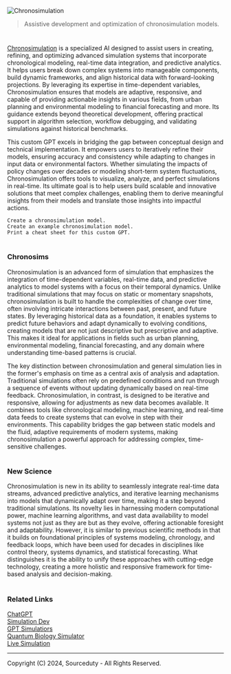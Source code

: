 ![Chronosimulation](https://github.com/user-attachments/assets/827aae06-8a4c-4dd1-a669-b8e748c1505c)

> Assistive development and optimization of chronosimulation models.
#

[Chronosimulation](https://chatgpt.com/g/g-674bac1493c88191bb208ee7463afac4-chronosimulation) is a specialized AI designed to assist users in creating, refining, and optimizing advanced simulation systems that incorporate chronological modeling, real-time data integration, and predictive analytics. It helps users break down complex systems into manageable components, build dynamic frameworks, and align historical data with forward-looking projections. By leveraging its expertise in time-dependent variables, Chronosimulation ensures that models are adaptive, responsive, and capable of providing actionable insights in various fields, from urban planning and environmental modeling to financial forecasting and more. Its guidance extends beyond theoretical development, offering practical support in algorithm selection, workflow debugging, and validating simulations against historical benchmarks.

This custom GPT excels in bridging the gap between conceptual design and technical implementation. It empowers users to iteratively refine their models, ensuring accuracy and consistency while adapting to changes in input data or environmental factors. Whether simulating the impacts of policy changes over decades or modeling short-term system fluctuations, Chronosimulation offers tools to visualize, analyze, and perfect simulations in real-time. Its ultimate goal is to help users build scalable and innovative solutions that meet complex challenges, enabling them to derive meaningful insights from their models and translate those insights into impactful actions.

```
Create a chronosimulation model.
Create an example chronosimulation model.
Print a cheat sheet for this custom GPT.
```

#
### Chronosims

Chronosimulation is an advanced form of simulation that emphasizes the integration of time-dependent variables, real-time data, and predictive analytics to model systems with a focus on their temporal dynamics. Unlike traditional simulations that may focus on static or momentary snapshots, chronosimulation is built to handle the complexities of change over time, often involving intricate interactions between past, present, and future states. By leveraging historical data as a foundation, it enables systems to predict future behaviors and adapt dynamically to evolving conditions, creating models that are not just descriptive but prescriptive and adaptive. This makes it ideal for applications in fields such as urban planning, environmental modeling, financial forecasting, and any domain where understanding time-based patterns is crucial.

The key distinction between chronosimulation and general simulation lies in the former's emphasis on time as a central axis of analysis and adaptation. Traditional simulations often rely on predefined conditions and run through a sequence of events without updating dynamically based on real-time feedback. Chronosimulation, in contrast, is designed to be iterative and responsive, allowing for adjustments as new data becomes available. It combines tools like chronological modeling, machine learning, and real-time data feeds to create systems that can evolve in step with their environments. This capability bridges the gap between static models and the fluid, adaptive requirements of modern systems, making chronosimulation a powerful approach for addressing complex, time-sensitive challenges.

#
### New Science

Chronosimulation is new in its ability to seamlessly integrate real-time data streams, advanced predictive analytics, and iterative learning mechanisms into models that dynamically adapt over time, making it a step beyond traditional simulations. Its novelty lies in harnessing modern computational power, machine learning algorithms, and vast data availability to model systems not just as they are but as they evolve, offering actionable foresight and adaptability. However, it is similar to previous scientific methods in that it builds on foundational principles of systems modeling, chronology, and feedback loops, which have been used for decades in disciplines like control theory, systems dynamics, and statistical forecasting. What distinguishes it is the ability to unify these approaches with cutting-edge technology, creating a more holistic and responsive framework for time-based analysis and decision-making.

#
### Related Links

[ChatGPT](https://github.com/sourceduty/ChatGPT)
<br>
[Simulation Dev](https://github.com/sourceduty/Simulation_Dev)
<br>
[GPT Simulatiors](https://github.com/sourceduty/GPT_Simulators)
<br>
[Quantum Biology Simulator](https://github.com/sourceduty/Quantum_Biology_Simulator)
<br>
[Live Simulation](https://github.com/sourceduty/Live_Simulation)

***
Copyright (C) 2024, Sourceduty - All Rights Reserved.
